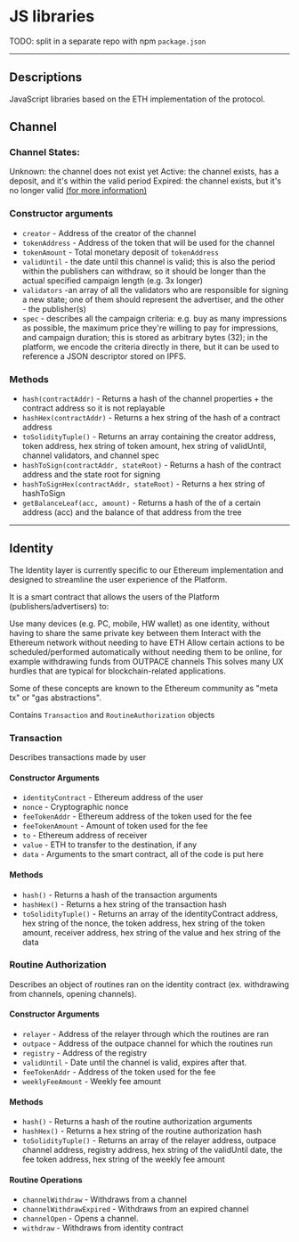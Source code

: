 # JS libraries

TODO: split in a separate repo with npm `package.json`

---
## Descriptions
JavaScript libraries based on the ETH implementation of the protocol.

## Channel

### Channel States:
Unknown: the channel does not exist yet
Active: the channel exists, has a deposit, and it's within the valid period
Expired: the channel exists, but it's no longer valid
[(for more information)](https://github.com/AdExNetwork/adex-protocol#ocean-based-unidirectional-trust-less-payment-channel-outpace)

### Constructor arguments

- `creator` - Address of the creator of the channel
- `tokenAddress` - Address of the token that will be used for the channel
- `tokenAmount` - Total monetary deposit of `tokenAddress`
- `validUntil` - the date until this channel is valid; this is also the period within the publishers can withdraw, so it should be longer than the actual specified campaign length (e.g. 3x longer)
- `validators` -an array of all the validators who are responsible for signing a new state; one of them should represent the advertiser, and the other - the publisher(s)
- `spec` - describes all the campaign criteria: e.g. buy as many impressions as possible, the maximum price they're willing to pay for impressions, and campaign duration; this is stored as arbitrary bytes (32); in the platform, we encode the criteria directly in there, but it can be used to reference a JSON descriptor stored on IPFS.

### Methods
- `hash(contractAddr)` - Returns a hash of the channel properties + the contract address so it is not replayable
- `hashHex(contractAddr)` - Returns a hex string of the hash of a contract address
- `toSolidityTuple()` - Returns an array containing the creator address, token address, hex string of token amount, hex string of validUntil, channel validators, and channel spec
- `hashToSign(contractAddr, stateRoot)` - Returns a hash of the contract address and the state root for signing
- `hashToSignHex(contractAddr, stateRoot)` - Returns a hex string of hashToSign
- `getBalanceLeaf(acc, amount)` - Returns a hash of the of a certain address (acc) and the balance of that address from the tree

---

## Identity
The Identity layer is currently specific to our Ethereum implementation and designed to streamline the user experience of the Platform.

It is a smart contract that allows the users of the Platform (publishers/advertisers) to:

Use many devices (e.g. PC, mobile, HW wallet) as one identity, without having to share the same private key between them
Interact with the Ethereum network without needing to have ETH
Allow certain actions to be scheduled/performed automatically without needing them to be online, for example withdrawing funds from OUTPACE channels
This solves many UX hurdles that are typical for blockchain-related applications.

Some of these concepts are known to the Ethereum community as "meta tx" or "gas abstractions".

Contains `Transaction` and `RoutineAuthorization` objects


### Transaction
Describes transactions made by user

#### Constructor Arguments
- `identityContract` - Ethereum address of the user
- `nonce` - Cryptographic nonce
- `feeTokenAddr` - Ethereum address of the token used for the fee
- `feeTokenAmount` - Amount of token used for the fee
- `to` - Ethereum address of receiver
- `value` - ETH to transfer to the destination, if any
- `data` - Arguments to the smart contract, all of the code is put here

#### Methods
- `hash()` - Returns a hash of the transaction arguments
- `hashHex()` - Returns a hex string of the transaction hash
- `toSolidityTuple()` - Returns an array of the identityContract address, hex string of the nonce, the token address, hex string of the token amount, receiver address, hex string of the value and hex string of the data

### Routine Authorization
Describes an object of routines ran on the identity contract (ex. withdrawing from channels, opening channels).

#### Constructor Arguments
- `relayer` - Address of the relayer through which the routines are ran
- `outpace` - Address of the outpace channel for which the routines run
- `registry` - Address of the registry
- `validUntil` - Date until the channel is valid, expires after that.
- `feeTokenAddr` - Address of the token used for the fee
- `weeklyFeeAmount` - Weekly fee amount

#### Methods
- `hash()` - Returns a hash of the routine authorization arguments
- `hashHex()` - Returns a hex string of the routine authorization hash
- `toSolidityTuple()` - Returns an array of the relayer address, outpace channel address, registry address, hex string of the validUntil date, the fee token address, hex string of the weekly fee amount

#### Routine Operations
- `channelWithdraw` - Withdraws from a channel
- `channelWithdrawExpired` - Withdraws from an expired channel
- `channelOpen` - Opens a channel.
- `withdraw` - Withdraws from identity contract
